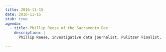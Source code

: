 ```yaml
---
title: 2016-11-15
date: 2016-11-15
stub: true
agenda:
  - title: Phillip Reese of the Sacramento Bee
    description: |
      Phillip Reese, investigative data journalist, Pulitzer Finalist, and my former colleague, will talk about what it's like to find stories and make impact with data.

---
```


